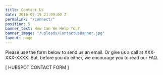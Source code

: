 ```yaml
---
title: Contact Us
date: 2016-07-15 21:09:00 Z
permalink: "/connect/"
position: 5
banner_text: How Can We Help You?
banner_image: "/uploads/ContactUsBanner.jpg"
layout: page
---
```


Please use the form below to send us an email. Or give us a call at XXX-XXX-XXXX. But, before you do either, we encourage you to read our FAQ. 

[ HUBSPOT CONTACT FORM ]